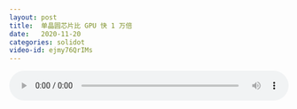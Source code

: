 ```yaml
---
layout: post
title:  单晶圆芯片比 GPU 快 1 万倍
date:   2020-11-20
categories: solidot
video-id: ejmy76QrIMs
---
```


<audio id="youtube" style="width: 100%;" video-id="ejmy76QrIMs" controls></audio>

<script async type="text/javascript" src="/audio.js"></script>

